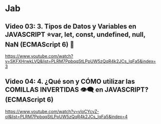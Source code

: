 # Jab

## Video 03: 3. Tipos de Datos y Variables en JAVASCRIPT ⭐️var, let, const, undefined, null, NaN (ECMAScript 6) 🚀

<https://www.youtube.com/watch?v=SKFXHrwkLVQ&list=PLRM7PpbqqStLPpUW5zQqR4k2JCs_lqFa5&index=3>

## Video 04: 4. ¿Qué son y CÓMO utilizar las COMILLAS INVERTIDAS 👁️‍🗨️ en JAVASCRIPT? (ECMAScript 6)  

<https://www.youtube.com/watch?v=vIoCYcvZ-oI&list=PLRM7PpbqqStLPpUW5zQqR4k2JCs_lqFa5&index=4>  

